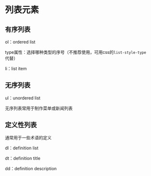 # 列表元素

## 有序列表

ol：ordered list

type属性：选择哪种类型的序号（不推荐使用，可用css的`list-style-type`代替）

li：list item

## 无序列表

ul：unordered list

无序列表常用于制作菜单或新闻列表

## 定义性列表

通常用于一些术语的定义

dl：definition list

dt：definition title

dd：definition description